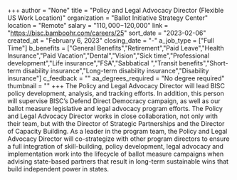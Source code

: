+++
author = "None"
title = "Policy and Legal Advocacy Director (Flexible US Work Location)"
organization = "Ballot Initiative Strategy Center"
location = "Remote"
salary = "$110,000-$120,000"
link = "https://bisc.bamboohr.com/careers/25"
sort_date = "2023-02-06"
created_at = "February 6, 2023"
closing_date = "-"
a_job_type = ["Full Time"]
b_benefits = ["General Benefits","Retirement","Paid Leave","Health Insurance","Paid Vacation","Dental","Vision","Sick time","Professional development","Life insurance","FSA","Sabbatical ","Transit benefits","Short-term disability insurance","Long-term disability insurance","Disability insurance"]
c_feedback = ""
aa_degrees_required = "No degree required"
thumbnail = ""
+++
The Policy and Legal Advocacy Director will lead BISC policy development, analysis, and tracking efforts. In addition, this person will supervise BISC’s Defend Direct Democracy campaign, as well as our ballot measure legislative and legal advocacy program efforts. The Policy and Legal Advocacy Director works in close collaboration, not only with their team, but with the Director of Strategic Partnerships and the Director of Capacity Building.
As a leader in the program team, the Policy and Legal Advocacy Director will co-strategize with other program directors to ensure a full integration of skill-building, policy development, legal advocacy and implementation work into the lifecycle of ballot measure campaigns when advising state-based partners that result in long-term sustainable wins that build independent power in states.
